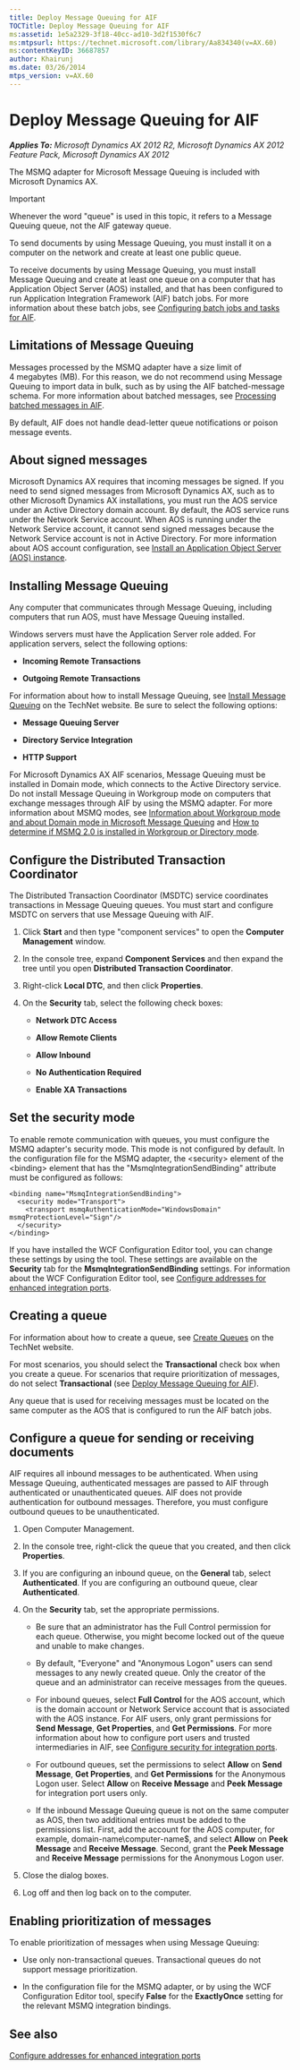 ```yaml
---
title: Deploy Message Queuing for AIF
TOCTitle: Deploy Message Queuing for AIF
ms:assetid: 1e5a2329-3f18-40cc-ad10-3d2f1530f6c7
ms:mtpsurl: https://technet.microsoft.com/library/Aa834340(v=AX.60)
ms:contentKeyID: 36687857
author: Khairunj
ms.date: 03/26/2014
mtps_version: v=AX.60
---
```


# Deploy Message Queuing for AIF 


_**Applies To:** Microsoft Dynamics AX 2012 R2, Microsoft Dynamics AX 2012 Feature Pack, Microsoft Dynamics AX 2012_

The MSMQ adapter for Microsoft Message Queuing is included with Microsoft Dynamics AX.


> [!IMPORTANT]
> <P>Whenever the word "queue" is used in this topic, it refers to a Message Queuing queue, not the AIF gateway queue.</P>



To send documents by using Message Queuing, you must install it on a computer on the network and create at least one public queue.

To receive documents by using Message Queuing, you must install Message Queuing and create at least one queue on a computer that has Application Object Server (AOS) installed, and that has been configured to run Application Integration Framework (AIF) batch jobs. For more information about these batch jobs, see [Configuring batch jobs and tasks for AIF](configuring-batch-jobs-and-tasks-for-aif.md).

## Limitations of Message Queuing

Messages processed by the MSMQ adapter have a size limit of 4 megabytes (MB). For this reason, we do not recommend using Message Queuing to import data in bulk, such as by using the AIF batched-message schema. For more information about batched messages, see [Processing batched messages in AIF](processing-batched-messages-in-aif.md).

By default, AIF does not handle dead-letter queue notifications or poison message events.

## About signed messages

Microsoft Dynamics AX requires that incoming messages be signed. If you need to send signed messages from Microsoft Dynamics AX, such as to other Microsoft Dynamics AX installations, you must run the AOS service under an Active Directory domain account. By default, the AOS service runs under the Network Service account. When AOS is running under the Network Service account, it cannot send signed messages because the Network Service account is not in Active Directory. For more information about AOS account configuration, see [Install an Application Object Server (AOS) instance](install-an-application-object-server-aos-instance.md).

## Installing Message Queuing

Any computer that communicates through Message Queuing, including computers that run AOS, must have Message Queuing installed.

Windows servers must have the Application Server role added. For application servers, select the following options:

  - **Incoming Remote Transactions**

  - **Outgoing Remote Transactions**

For information about how to install Message Queuing, see [Install Message Queuing](http://go.microsoft.com/fwlink/?linkid=223865) on the TechNet website. Be sure to select the following options:

  - **Message Queuing Server**

  - **Directory Service Integration**

  - **HTTP Support**

For Microsoft Dynamics AX AIF scenarios, Message Queuing must be installed in Domain mode, which connects to the Active Directory service. Do not install Message Queuing in Workgroup mode on computers that exchange messages through AIF by using the MSMQ adapter. For more information about MSMQ modes, see [Information about Workgroup mode and about Domain mode in Microsoft Message Queuing](http://go.microsoft.com/fwlink/?linkid=223873) and [How to determine if MSMQ 2.0 is installed in Workgroup or Directory mode](http://go.microsoft.com/fwlink/?linkid=223874).

## Configure the Distributed Transaction Coordinator

The Distributed Transaction Coordinator (MSDTC) service coordinates transactions in Message Queuing queues. You must start and configure MSDTC on servers that use Message Queuing with AIF.

1.  Click **Start** and then type "component services" to open the **Computer Management** window.

2.  In the console tree, expand **Component Services** and then expand the tree until you open **Distributed Transaction Coordinator**.

3.  Right-click **Local DTC**, and then click **Properties**.

4.  On the **Security** tab, select the following check boxes:
    
      - **Network DTC Access**
    
      - **Allow Remote Clients**
    
      - **Allow Inbound**
    
      - **No Authentication Required**
    
      - **Enable XA Transactions**

## Set the security mode

To enable remote communication with queues, you must configure the MSMQ adapter's security mode. This mode is not configured by default. In the configuration file for the MSMQ adapter, the \<security\> element of the \<binding\> element that has the "MsmqIntegrationSendBinding" attribute must be configured as follows:

    <binding name="MsmqIntegrationSendBinding">
      <security mode="Transport">
        <transport msmqAuthenticationMode="WindowsDomain" msmqProtectionLevel="Sign"/>
      </security>
    </binding>

If you have installed the WCF Configuration Editor tool, you can change these settings by using the tool. These settings are available on the **Security** tab for the **MsmqIntegrationSendBinding** settings. For information about the WCF Configuration Editor tool, see [Configure addresses for enhanced integration ports](configure-addresses-for-enhanced-integration-ports.md).

## Creating a queue

For information about how to create a queue, see [Create Queues](http://go.microsoft.com/fwlink/?linkid=223867) on the TechNet website.

For most scenarios, you should select the **Transactional** check box when you create a queue. For scenarios that require prioritization of messages, do not select **Transactional** (see [Deploy Message Queuing for AIF](deploy-message-queuing-for-aif.md)).

Any queue that is used for receiving messages must be located on the same computer as the AOS that is configured to run the AIF batch jobs.

## Configure a queue for sending or receiving documents

AIF requires all inbound messages to be authenticated. When using Message Queuing, authenticated messages are passed to AIF through authenticated or unauthenticated queues. AIF does not provide authentication for outbound messages. Therefore, you must configure outbound queues to be unauthenticated.

1.  Open Computer Management.

2.  In the console tree, right-click the queue that you created, and then click **Properties**.

3.  If you are configuring an inbound queue, on the **General** tab, select **Authenticated**. If you are configuring an outbound queue, clear **Authenticated**.

4.  On the **Security** tab, set the appropriate permissions.
    
      - Be sure that an administrator has the Full Control permission for each queue. Otherwise, you might become locked out of the queue and unable to make changes.
    
      - By default, "Everyone" and "Anonymous Logon" users can send messages to any newly created queue. Only the creator of the queue and an administrator can receive messages from the queues.
    
      - For inbound queues, select **Full Control** for the AOS account, which is the domain account or Network Service account that is associated with the AOS instance. For AIF users, only grant permissions for **Send Message**, **Get Properties**, and **Get Permissions**. For more information about how to configure port users and trusted intermediaries in AIF, see [Configure security for integration ports](configure-security-for-integration-ports.md).
    
      - For outbound queues, set the permissions to select **Allow** on **Send Message**, **Get Properties**, and **Get Permissions** for the Anonymous Logon user. Select **Allow** on **Receive Message** and **Peek Message** for integration port users only.
    
      - If the inbound Message Queuing queue is not on the same computer as AOS, then two additional entries must be added to the permissions list. First, add the account for the AOS computer, for example, domain-name\\computer-name$, and select **Allow** on **Peek Message** and **Receive Message**. Second, grant the **Peek Message** and **Receive Message** permissions for the Anonymous Logon user.

5.  Close the dialog boxes.

6.  Log off and then log back on to the computer.

## Enabling prioritization of messages

To enable prioritization of messages when using Message Queuing:

  - Use only non-transactional queues. Transactional queues do not support message prioritization.

  - In the configuration file for the MSMQ adapter, or by using the WCF Configuration Editor tool, specify **False** for the **ExactlyOnce** setting for the relevant MSMQ integration bindings.

## See also

[Configure addresses for enhanced integration ports](configure-addresses-for-enhanced-integration-ports.md)

  



